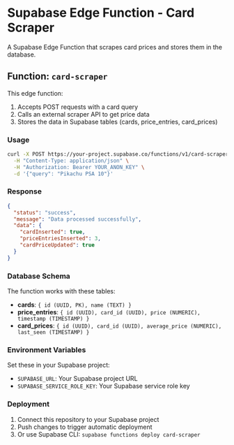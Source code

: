 # Supabase Edge Function - Card Scraper

A Supabase Edge Function that scrapes card prices and stores them in the database.

## Function: `card-scraper`

This edge function:
1. Accepts POST requests with a card query
2. Calls an external scraper API to get price data
3. Stores the data in Supabase tables (cards, price_entries, card_prices)

### Usage

```bash
curl -X POST https://your-project.supabase.co/functions/v1/card-scraper \
  -H "Content-Type: application/json" \
  -H "Authorization: Bearer YOUR_ANON_KEY" \
  -d '{"query": "Pikachu PSA 10"}'
```

### Response

```json
{
  "status": "success",
  "message": "Data processed successfully",
  "data": {
    "cardInserted": true,
    "priceEntriesInserted": 3,
    "cardPriceUpdated": true
  }
}
```

### Database Schema

The function works with these tables:

- **cards**: `{ id (UUID, PK), name (TEXT) }`
- **price_entries**: `{ id (UUID), card_id (UUID), price (NUMERIC), timestamp (TIMESTAMP) }`
- **card_prices**: `{ id (UUID), card_id (UUID), average_price (NUMERIC), last_seen (TIMESTAMP) }`

### Environment Variables

Set these in your Supabase project:
- `SUPABASE_URL`: Your Supabase project URL
- `SUPABASE_SERVICE_ROLE_KEY`: Your Supabase service role key

### Deployment

1. Connect this repository to your Supabase project
2. Push changes to trigger automatic deployment
3. Or use Supabase CLI: `supabase functions deploy card-scraper`
